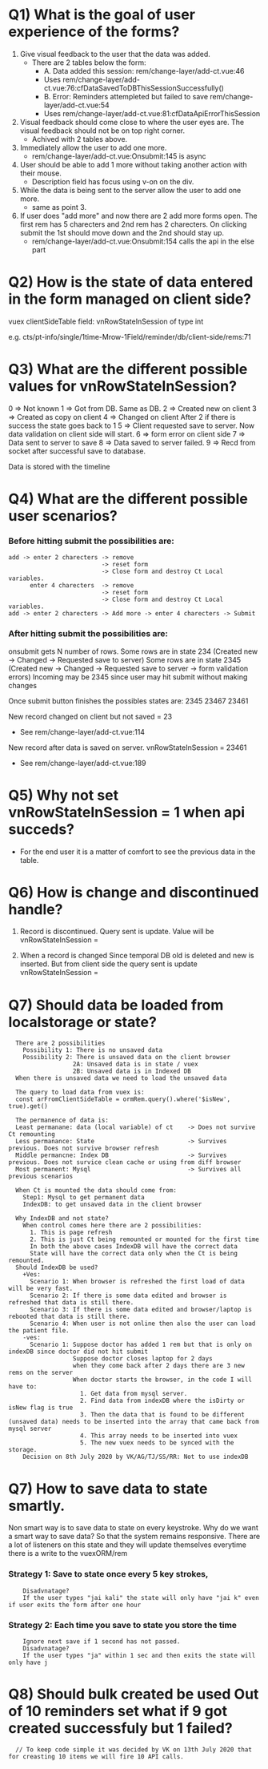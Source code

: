 # Q1) What is the goal of user experience of the forms?

1. Give visual feedback to the user that the data was added.
   - There are 2 tables below the form:
     - A. Data added this session: rem/change-layer/add-ct.vue:46
     - Uses rem/change-layer/add-ct.vue:76:cfDataSavedToDBThisSessionSuccessfully()
     - B. Error: Reminders attempleted but failed to save rem/change-layer/add-ct.vue:54
     - Uses rem/change-layer/add-ct.vue:81:cfDataApiErrorThisSession
2. Visual feedback should come close to where the user eyes are. The visual feedback should not be on top right corner.
   - Achived with 2 tables above.
3. Immediately allow the user to add one more.
   - rem/change-layer/add-ct.vue:Onsubmit:145 is async
4. User should be able to add 1 more without taking another action with their mouse.
   - Description field has focus using v-on on the div.
5. While the data is being sent to the server allow the user to add one more.
   - same as point 3.
6. If user does "add more" and now there are 2 add more forms open. The first rem has 5 charecters and 2nd rem has 2 charecters.
   On clicking submit the 1st should move down and the 2nd should stay up.
   - rem/change-layer/add-ct.vue:Onsubmit:154 calls the api in the else part

# Q2) How is the state of data entered in the form managed on client side?

vuex clientSideTable field: vnRowStateInSession of type int

e.g. cts/pt-info/single/1time-Mrow-1Field/reminder/db/client-side/rems:71

# Q3) What are the different possible values for vnRowStateInSession?

0 => Not known
1 => Got from DB. Same as DB.
2 => Created new on client
3 => Created as copy on client
4 => Changed on client
After 2 if there is success the state goes back to 1
5 => Client requested save to server. Now data validation on client side will start.
6 => form error on client side
7 => Data sent to server to save
8 => Data saved to server failed.
9 => Recd from socket after successful save to database.

Data is stored with the timeline

# Q4) What are the different possible user scenarios?

### Before hitting submit the possibilities are:

```
add -> enter 2 charecters -> remove
                          -> reset form
                          -> Close form and destroy Ct Local variables.
      enter 4 charecters  -> remove
                          -> reset form
                          -> Close form and destroy Ct Local variables.
add -> enter 2 charecters -> Add more -> enter 4 charecters -> Submit
```

### After hitting submit the possibilities are:

onsubmit gets N number of rows.
Some rows are in state 234 (Created new -> Changed -> Requested save to server)
Some rows are in state 2345 (Created new -> Changed -> Requested save to server -> form validation errors)
Incoming may be 2345 since user may hit submit without making changes

Once submit button finishes the possibles states are:
2345
23467
23461

New record changed on client but not saved = 23

- See rem/change-layer/add-ct.vue:114

New record after data is saved on server. vnRowStateInSession = 23461

- See rem/change-layer/add-ct.vue:189

# Q5) Why not set vnRowStateInSession = 1 when api succeds?

- For the end user it is a matter of comfort to see the previous data in the table.

# Q6) How is change and discontinued handle?

1. Record is discontinued. Query sent is update. Value will be vnRowStateInSession =

2. When a record is changed
   Since temporal DB old is deleted and new is inserted. But from client side the query sent is update
   vnRowStateInSession =

# Q7) Should data be loaded from localstorage or state?

      There are 2 possibilities
        Possibility 1: There is no unsaved data
        Possibility 2: There is unsaved data on the client browser
                      2A: Unsaved data is in state / vuex
                      2B: Unsaved data is in Indexed DB
      When there is unsaved data we need to load the unsaved data

      The query to load data from vuex is:
      const arFromClientSideTable = ormRem.query().where('$isNew', true).get()

      The permanence of data is:
      Least permanane: data (local variable) of ct    -> Does not survive Ct remounting
      Less permanance: State                          -> Survives previous. Does not survive browser refresh
      Middle permancne: Index DB                      -> Survives previous. Does not survice clean cache or using from diff browser
      Most permanent: Mysql                           -> Survives all previous scenarios

      When Ct is mounted the data should come from:
        Step1: Mysql to get permanent data
        IndexDB: to get unsaved data in the client browser

      Why IndexDB and not state?
        When control comes here there are 2 possibilities:
          1. This is page refresh
          2. This is just Ct being remounted or mounted for the first time
          In both the above cases IndexDB will have the correct data
          State will have the correct data only when the Ct is being remounted.
      Should IndexDB be used?
        +Ves:
          Scenario 1: When browser is refreshed the first load of data will be very fast.
          Scenario 2: If there is some data edited and browser is refreshed that data is still there.
          Scenario 3: If there is some data edited and browser/laptop is rebooted that data is still there.
          Scenario 4: When user is not online then also the user can load the patient file.
        -ves:
          Scenario 1: Suppose doctor has added 1 rem but that is only on indexDB since doctor did not hit submit
                      Suppose doctor closes laptop for 2 days
                      when they come back after 2 days there are 3 new rems on the server
                      When doctor starts the browser, in the code I will have to:
                        1. Get data from mysql server.
                        2. Find data from indexDB where the isDirty or isNew flag is true
                        3. Then the data that is found to be different (unsaved data) needs to be inserted into the array that came back from mysql server
                        4. This array needs to be inserted into vuex
                        5. The new vuex needs to be synced with the storage.
        Decision on 8th July 2020 by VK/AG/TJ/SS/RR: Not to use indexDB

# Q7) How to save data to state smartly.

Non smart way is to save data to state on every keystroke.
Why do we want a smart way to save data?
So that the system remains responsive.
There are a lot of listeners on this state and they will update themselves everytime there is a write to the vuexORM/rem

### Strategy 1: Save to state once every 5 key strokes,

        Disadvnatage?
        If the user types "jai kali" the state will only have "jai k" even if user exits the form after one hour

### Strategy 2: Each time you save to state you store the time

        Ignore next save if 1 second has not passed.
        Disadvnatage?
        If the user types "ja" within 1 sec and then exits the state will only have j

# Q8) Should bulk created be used Out of 10 reminders set what if 9 got created successfuly but 1 failed?

      // To keep code simple it was decided by VK on 13th July 2020 that for creasting 10 items we will fire 10 API calls.
